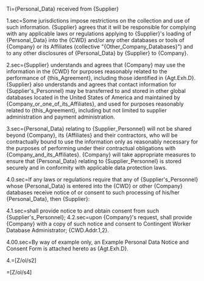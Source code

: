 Ti={Personal_Data} received from {Supplier}

1.sec=Some jurisdictions impose restrictions on the collection and use of such information. {Supplier} agrees that it will be responsible for complying with any applicable laws or regulations applying to {Supplier}'s loading of {Personal_Data} into the {CWD} and/or any other databases or tools of {Company} or its Affiliates (collective "{Other_Company_Databases}") and to any other disclosures of {Personal_Data} by {Supplier} to {Company}.

2.sec={Supplier} understands and agrees that {Company} may use the information in the {CWD} for purposes reasonably related to the performance of {this_Agreement}, including those identified in {Agt.Exh.D}. {Supplier} also understands and agrees that contact information for {Supplier's_Personnel} may be transferred to and stored in other global databases located in the United States of America and maintained by {Company_or_one_of_its_Affiliates}, and used for purposes reasonably related to {this_Agreement}, including but not limited to supplier administration and payment administration.

3.sec={Personal_Data} relating to {Supplier_Personnel} will not be shared beyond {Company}, its {Affiliates} and their contractors, who will be contractually bound to use the information only as reasonably necessary for the purposes of performing under their contractual obligations with {Company_and_its_Affiliates}. {Company} will take appropriate measures to ensure that {Personal_Data} relating to {Supplier_Personnel} is stored securely and in conformity with applicable data protection laws.

4.0.sec=If any laws or regulations require that any of {Supplier's_Personnel} whose {Personal_Data} is entered into the {CWD} or other {Company} databases receive notice of or consent to such processing of his/her {Personal_Data}, then {Supplier}:

4.1.sec=shall provide notice to and obtain consent from such {Supplier's_Personnel};
4.2.sec=upon {Company}'s request, shall provide {Company} with a copy of such notice and consent to Contingent Worker Database Administrator; {CWD.Addr.1,2}.

4.00.sec=By way of example only, an Example Personal Data Notice and Consent Form is attached hereto as {Agt.Exh.D}.

4.=[Z/ol/s2]

=[Z/ol/s4]
